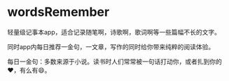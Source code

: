 # wordsRemember
轻量级记事本app，适合记录随笔啊，诗歌啊，歌词啊等一些篇幅不长的文字。

同时app内每日推荐一金句，一文章，写作的同时给你带来纯粹的阅读体验。

每日一金句：多数来源于小说。读书时人们常常被一句话打动你，或者扎到你的❤️，有么有😄。
